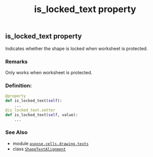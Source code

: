 ﻿---
title: is_locked_text property
second_title: Aspose.Cells for Python via .NET API References
description: 
type: docs
weight: 60
url: /aspose.cells.drawing.texts/shapetextalignment/is_locked_text/
is_root: false
---

## is_locked_text property


Indicates whether the shape is locked when worksheet is protected.

### Remarks 


Only works when worksheet is protected.
### Definition:
```python
@property
def is_locked_text(self):
    ...
@is_locked_text.setter
def is_locked_text(self, value):
    ...
```

### See Also
* module [`aspose.cells.drawing.texts`](../../)
* class [`ShapeTextAlignment`](/cells/python-net/aspose.cells.drawing.texts/shapetextalignment)
